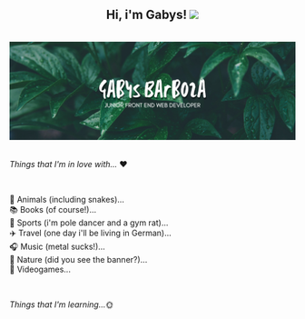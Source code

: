 <h2 align=center>Hi, i'm Gabys!
<img src="https://thumbs.gfycat.com/SillyBetterEyra-small.gif" width="40">
</h2>
<br>
<img src="./gabysgit.png">

<br>
<br>

<p><i>Things that I'm in love with... </i>❤️</p>

<br>
<p>🐾 Animals (including snakes)...<br>
📚 Books (of course!)...<br>
🏀 Sports (i'm pole dancer and a gym rat)...<br>
✈️ Travel (one day i'll be living in German)...<br>
🎧 Music (metal sucks!)...<br>
🌴 Nature (did you see the banner?)...<br>
👾 Videogames...</p>


<br>
<p><i>Things that I'm learning...</i>🌞</p>

